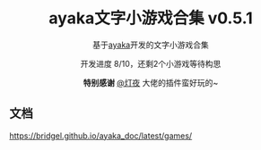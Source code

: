 <div align="center">

# ayaka文字小游戏合集 v0.5.1

基于[ayaka](https://github.com/bridgeL/nonebot-plugin-ayaka)开发的文字小游戏合集

开发进度 8/10，还剩2个小游戏等待构思

**特别感谢**  [@灯夜](https://github.com/lunexnocty/Meiri) 大佬的插件蛮好玩的~

</div>

## 文档

https://bridgel.github.io/ayaka_doc/latest/games/

